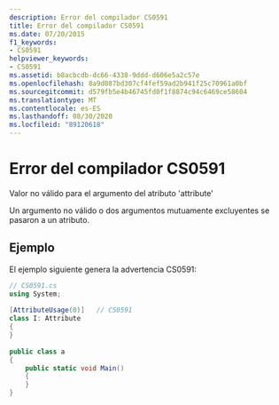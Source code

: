 ```yaml
---
description: Error del compilador CS0591
title: Error del compilador CS0591
ms.date: 07/20/2015
f1_keywords:
- CS0591
helpviewer_keywords:
- CS0591
ms.assetid: b8acbcdb-dc66-4338-9ddd-d606e5a2c57e
ms.openlocfilehash: 8a9d087bd307cf4fef59ad2b941f25c70961a0bf
ms.sourcegitcommit: d579fb5e4b46745fd0f1f8874c94c6469ce58604
ms.translationtype: MT
ms.contentlocale: es-ES
ms.lasthandoff: 08/30/2020
ms.locfileid: "89120618"
---
```

# <a name="compiler-error-cs0591"></a>Error del compilador CS0591
Valor no válido para el argumento del atributo 'attribute'  
  
 Un argumento no válido o dos argumentos mutuamente excluyentes se pasaron a un atributo.  
  
## <a name="example"></a>Ejemplo  
 El ejemplo siguiente genera la advertencia CS0591:  
  
```csharp  
// CS0591.cs  
using System;  
  
[AttributeUsage(0)]   // CS0591  
class I: Attribute  
{  
}  
  
public class a  
{  
    public static void Main()  
    {  
    }  
}  
```
